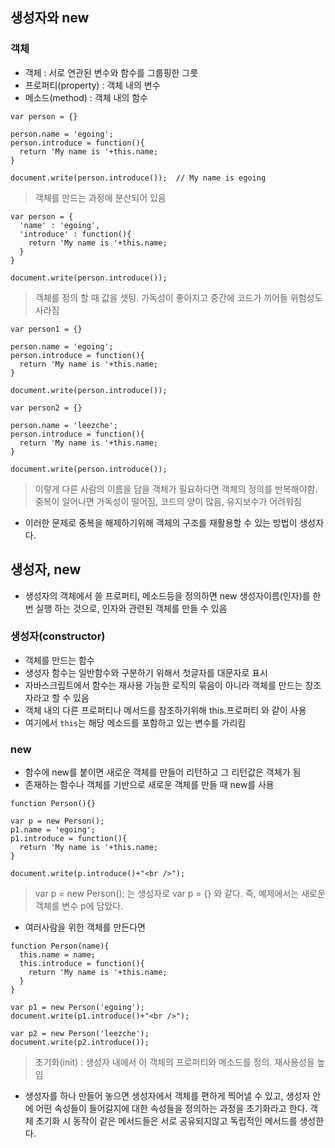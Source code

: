 ## 생성자와 new
### 객체
- 객체 : 서로 연관된 변수와 함수를 그룹핑한 그릇
- 프로퍼티(property) : 객체 내의 변수
- 메소드(method) : 객체 내의 함수
```
var person = {}

person.name = 'egoing';
person.introduce = function(){
  return 'My name is '+this.name;
}

document.write(person.introduce());  // My name is egoing
```
> 객체를 만드는 과정에 분산되어 있음

```
var person = {
  'name' : 'egoing',
  'introduce' : function(){
    return 'My name is '+this.name;
  }
}

document.write(person.introduce());
```
> 객체를 정의 할 때 값을 셋팅. 가독성이 좋아지고 중간에 코드가 끼어들 위험성도 사라짐


```
var person1 = {}

person.name = 'egoing';
person.introduce = function(){
  return 'My name is '+this.name;
}

document.write(person.introduce());

var person2 = {}

person.name = 'leezche';
person.introduce = function(){
  return 'My name is '+this.name;
}

document.write(person.introduce());
```
> 이렇게 다른 사람의 이름을 담을 객체가 필요하다면 객체의 정의를 반복해야함. 중복이 일어나면 가독성이 떨어짐, 코드의 양이 많음, 유지보수가 어려워짐

- 이러한 문제로 중복을 해제하기위해 객체의 구조를 재활용할 수 있는 방법이 생성자다.

## 생성자, new
- 생성자의 객체에서 쓸 프로퍼티, 메소드등을 정의하면 new 생성자이름(인자)를 한번 실행 하는 것으로, 인자와 관련된 객체를 만들 수 있음

### 생성자(constructor)
- 객체를 만드는 함수
- 생성자 함수는 일반함수와 구분하기 위해서 첫글자를 대문자로 표시
- 자바스크립트에서 함수는 재사용 가능한 로직의 묶음이 아니라 객체를 만드는 창조자라고 할 수 있음
- 객체 내의 다른 프로퍼티나 메서드를 참조하기위해 this.프로퍼티 와 같이 사용
- 여기에서 `this`는 해당 메소드를 포함하고 있는 변수를 가리킴

### new
- 함수에 new를 붙이면 새로운 객체를 만들어 리턴하고 그 리턴값은 객체가 됨
- 존재하는 함수나 객체를 기반으로 새로운 객체를 만들 때 new를 사용

```
function Person(){}

var p = new Person();
p1.name = 'egoing';
p1.introduce = function(){
  return 'My name is '+this.name; 
}

document.write(p.introduce()+"<br />");
```
> var p = new Person(); 는 생성자로 var p = {} 와 같다. 즉, 예제에서는 새로운 객체를 변수 p에 담았다.

- 여러사람을 위한 객체를 만든다면
```
function Person(name){
  this.name = name;
  this.introduce = function(){
    return 'My name is '+this.name; 
  }   
}

var p1 = new Person('egoing');
document.write(p1.introduce()+"<br />");
 
var p2 = new Person('leezche');
document.write(p2.introduce());
```
> 초기화(init) : 생성자 내에서 이 객체의 프로퍼티와 메소드를 정의. 재사용성을 높임

- 생성자를 하나 만들어 놓으면 생성자에서 객체를 편하게 찍어낼 수 있고, 생성자 안에 어떤 속성들이 들어갈지에 대한 속성들을 정의하는 과정을 초기화라고 한다. 객체 초기화 시 동작이 같은 메서드들은 서로 공유되지않고 독립적인 메서드를 생성한다.
